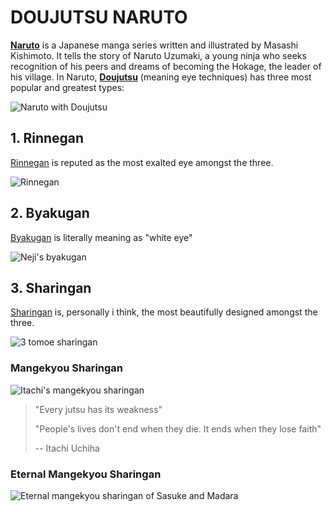# DOUJUTSU NARUTO

**[Naruto](https://en.wikipedia.org/wiki/Naruto)** is a Japanese manga series written and illustrated by Masashi Kishimoto. It tells the story of Naruto Uzumaki, a young ninja who seeks recognition of his peers and dreams of becoming the Hokage, the leader of his village. In Naruto, **[Doujutsu](https://naruto.fandom.com/wiki/D%C5%8Djutsu)** (meaning eye techniques) has three most popular and greatest types:

![Naruto with Doujutsu](https://qph.cf2.quoracdn.net/main-qimg-408adfeff0181939f9da5f12380d7a49-lq)

## 1. Rinnegan

[Rinnegan](https://naruto.fandom.com/wiki/Rinnegan) is reputed as the most exalted eye amongst the three.

![Rinnegan](https://media.discordapp.net/attachments/1065991474912698430/1161868264004141076/Untitled20_20231012102737.png?ex=6539dd24&is=65276824&hm=272fb3e77f40d99a3ab89c40153c4e7b99b496c2f8fa2c9cac754aa4ce8f7729&=&width=720&height=423)

## 2. Byakugan

[Byakugan](https://naruto.fandom.com/wiki/Byakugan) is literally meaning as "white eye"

![Neji's byakugan](https://static.wikia.nocookie.net/naruto/images/1/18/Byakugan.png/revision/latest?cb=20150314104523)

## 3. Sharingan

[Sharingan](https://naruto.fandom.com/wiki/Sharingan) is, personally i think, the most beautifully designed amongst the three.

![3 tomoe sharingan](https://media-assets-ggwp.s3.ap-southeast-1.amazonaws.com/2020/08/kekuatan-sharingan-640x360.jpg)

### Mangekyou Sharingan

![Itachi's mangekyou sharingan](https://www.dexerto.com/cdn-cgi/image/width=3840,quality=75,format=auto/https://editors.dexerto.com/wp-content/uploads/2023/05/26/naruto-itachi-uchiha-mangekyou-sharingan.jpeg)

> "Every jutsu has its weakness"
>
> "People's lives don't end when they die. It ends when they lose faith"
>
> -- Itachi Uchiha

### Eternal Mangekyou Sharingan

![Eternal mangekyou sharingan of Sasuke and Madara](https://qph.cf2.quoracdn.net/main-qimg-acc96d28c1b315620402e3bd358eb154)
